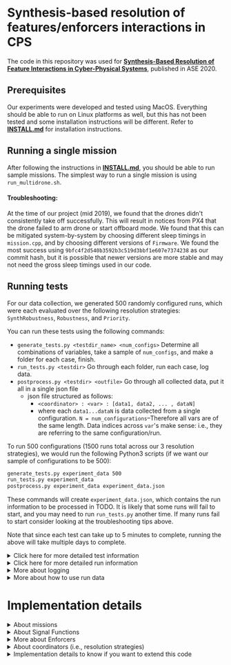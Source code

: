 # Synthesis-based resolution of features/enforcers interactions in CPS

The code in this repository was used for [**Synthesis-Based Resolution of Feature Interactions in Cyber-Physical Systems**](https://conf.researchr.org/details/ase-2020/ase-2020-papers/75/Synthesis-Based-Resolution-of-Feature-Interactions-in-Cyber-Physical-Systems), published in ASE 2020.

## Prerequisites

Our experiments were developed and tested using MacOS. Everything should be able to run on Linux platforms as well, but this has not been tested and some installation instructions will be different. Refer to [**INSTALL.md**](INSTALL.md) for installation instructions.

## Running a single mission  

After following the instructions in [**INSTALL.md**](INSTALL.md), you should be able to run sample missions. 
The simplest way to run a single mission is using `run_multidrone.sh`. 

#### Troubleshooting: 

At the time of our project (mid 2019), we found that the drones didn't consistently take off successfully. This will result in notices from PX4 that the drone failed to arm drone or start offboard mode. We found that this can be mitigated system-by-system by choosing different sleep timings in `mission.cpp`, and by choosing different versions of `Firmware`. We found the most success using `9bfc4f2d540b3592b3c519d3bbf1e607e7374238` as our commit hash, but it is possible that newer versions are more stable and may not need the gross sleep timings used in our code.

## Running tests

For our data collection, we generated 500 randomly configured runs, which were each evaluated over the following resolution strategies: `SynthRobustness`, `Robustness`, and `Priority`. 

You can run these tests using the following commands: 

* `generate_tests.py <testdir_name> <num_configs>` Determine all combinations of variables, take a sample of `num_configs`, and make a folder for each case, finish.  
* `run_tests.py <testdir>` Go through each folder, run each case, log data. 
* `postprocess.py <testdir> <outfile>` Go through all collected data, put it all in a single json file
  * json file structured as follows:
    * `<coordinator> : <var> : [data1, data2, ... , dataN]`
    * where each `data1...dataN` is data collected from a single configuration. `N = num_configurations`–Therefore all vars are of the same length. Data indices across `var`'s make sense: i.e., they are referring to the same configuration/run.  

To run 500 configurations (1500 runs total across our 3 resolution strategies), we would run the following Python3 scripts (if we want our sample of configurations to be 500):

```bash
generate_tests.py experiment_data 500
run_tests.py experiment_data
postprocess.py experiment_data experiment_data.json
```

These commands will create `experiment_data.json`, which contains the run information to be processed in TODO.  It is likely that some runs will fail to start, and you may need to run `run_tests.py` another time. If many runs fail to start consider looking at the troubleshooting tips above.

Note that since each test can take up to 5 minutes to complete, running the above will take multiple days to complete. 
<details><summary>Click here for more detailed test information</summary> 
 
 ## More testing information  
 Tests can be stopped and restarted -- `run_tests.py` can functionally pick up where it left off. You can send a `SIGINT` to `run_tests.py` and it should quit, log data that it has collected so far, and clean up all of the spawned processes. BEWARE: if you want to stop a test halfway through, it will log what was collected so far, and when you continue the tests later this case will be considered complete (bc there are log files there). You should manually clean these log files (remove the `results` directory) if you wish for the tests for that case to be completed. 

There is a hard limit for how long each case runs. Currently this is set at 5 minutes. You can change this at the top of `run_tests.py`.

Output will be stored in `<coord_name>/CASE_NAME/results/1/`

Most data that is going to be used for evaluation is stored in JSON format. Names of keys aren't great, but most are pretty self-explanatory. Some less obvious explanations are as follows:

* `max_violation_length` refers to the maximum number of ticks in a row the drone was in violation of a given property. 
* `Boundary` property includes information about both the ticks that the boundary property was violated (time to interception too low) AND ticks that the actual boundary was physically violated by the ego drone. 
 </details>
<details>
<summary>Click here for more detailed run information</summary> 

## More run information  

For details about what this script is actually doing, you can refer to the code in `(run|setup)_multidrone.sh` – The important bits are readable.

For details about the multidrone infrastructure generally, refer to `multi-drone-px4-apps.pdf` – It is very useful.

You can also pass the following arguments to `run_multidrone.sh` :

* <enemyX, enemyY egoX, egoY>
* <"missionapp args">
  - `--coordinator=(SynthRobustness|Robustness|Conjunction|Priority|Weighted|Intersecting|Simple)Coordinator`
  - `--mission=(recon|flyeight)`
  - `--outdir=<relativepath>` Where to dump output files
  - **Note: missionapp args need to be in quotes so they are parsed as a single script arg**

Example: 

`run_multidrone 0,0 3,3 "--coordinator=SynthRobustnessCoordinator --mission=recon --outdir=./out"`

The above arguments will run a mission where the enemy starts at (x=0,y=0), the ego drone starts at (x=3,y=3), conflicts are resolved using synthesis, they perform a recon mission, and the logs are written to the `./out` directory. 

Many other run configurations be controlled using the `drone.cfg` file. 

</details>

<details>
 <summary>More about logging</summary> 
 
## Logging

Currently log the following:  

For plot.py:

* `plot_enemy_drone.dat`
* `plot_my_drone.dat`
* `plot_coordinated_points.dat`

For plot_animation.py:

* `plot_animation_data_ego.dat` for plot_animation.py
* `plot_animation_data_enemy.dat` for plot_animation.py

For general data collection:

* `statestore.log` write everything from statestore. Each line corresponds to the state of a given tick and contains the following: 

  ```
  ego_x_pos ego_y_pos ego_z_pos 
  ego_x_vel ego_y_vel ego_z_vel 
  enemy_x_pos enemy_y_pos enemy_z_pos 
  enemy_x_vel enemy_y_vel enemy_z_vel
  ```

* `coordinator_activity.dat` robustness value of each enforcer at each tick
</details>

<details>
 <summary>More about how to use run data</summary> 
  
## Using data

Visualize ego, enemy, and coordinated points (ignore z pos):  
`python3 plot.py plot_my_drone.dat plot_enemy_drone.dat plot_coordinated_points.dat`
Visualize ego, enemy in real time (include z pos):
`python3 plot_animation.py plot_animation_data_ego.dat plot_animation_data_enemy.dat`

  * Note: can use spacebar to pause/play animation

Code hasn't been written to extract meaningful information from general log files. Relevant information may include:

* Minimum robustness value for each enforcer
* Maximum boundary violation, number of times being caught, max time in missile zone at inappropriate height
* Avg global robustness value? Note: for this would need to know weights when logging OR would need to determine weights from the config file which would be slightly annoying but not that bad
  * May be easier to just do avg robustness value for each property?
  
  <details><summary>More about `drone.cfg` usage. </summary> 

## drone.cfg usage
  - Config file should be called 'drone.cfg', and should be accessible via relative path wherever you are executing. Follower will also need to parse this, so follower and missionapp should be called from the same directory or you need to setup your path variable to make this work. (or you can just change how this works)  
    
- An example config file is provided at 'drone.cfg'
  
- The config file / parsing situation is really terribly setup – Currently only numerical values can be used (i.e., no bool/strings), and whitespace will break things.
  
- Variables are mostly self-explanatory. Units are meters for space variables, seconds for time variables, m/s for rate variables. 
  
- To add a new variable, you need to do the following (gross and annoying, sorry):
  - Add the variable as `extern <type> <NEW_VAR_NAME>;` in `DroneUtil.h`
  - Provide the default value as `<type> <NEW_VAR_NAME> = <default_value>; ` in `DroneUtil.cpp`
  - Add the variable to the long `setVar` function in `DroneUtil.cpp`
  </details>

# Implementation details
<details><summary>About missions</summary> 

## Missions

arm, takeoff, start offboard via `mission::setup()`  
perform mission using `mission::run()`  
write to log files using `mission::log()`

When writing missions, in most cases you should only need to redefine `run()`. When making new missions, keep in mind:

* You will have a main loop that sends a new action every tick. It's not a great setup right now, so you need to manually ensure some things. 
  * sleep in your loop for `TICK_DURATION` seconds. Coordination sometimes takes time, so you should only sleep for the difference between `TICK_DURATION` and computation time (e.g., only sleep for 2 ms if your tick duration is 60 ms and your coordinator took 58 ms)
  * You are responsible for writing to StateStore every tick. 

#### flyeightmission

Fly in a figure eight. If you wish to change the size of the figure 8, you must do so within the file.  

Mission duration: However long it would theoretically take to fly the figure 8 at max speed. This is determined at mission start, and the mission will be terminated after this time limit. 

#### reconmission

* Fly to a set of waypoints and then fly to (0,0). 
* Upon reaching a waypoint, try to perform a recon mission (get down to some altitude and fly in a figure 8), and then go back up to normal altitude. This can be interrupted. As long as it reached the waypoint initially, it will consider the waypoint complete.
* Waypoints randomly generated within boundary according to `WAYPOINT_SEED` in config file. 
* At `WAYPOINT_SEED=0`, the waypoints form a box within the boundary, and the drone flies to each point in a counterclockwise order, starting with the first quadrant (i.e., the top right corner – x,y > 0). 
* Mission duration: Potentially nonterminating. Finishes when drone returns to (0,0) after recon-ing all waypoints. 
* Assumes boundary is centered around origin
</details>

<details>
 <summary>About Signal Functions</summary>
 
## SigFuns

* Need to specify maximum and minimum robustness value. These should be the maximum and minimum with respect to values that you care about. e.g., the maximum for the Boundary TTI Fun should NOT be infinity. It should be the maximum value _that we should be sensitive to_. So beyond N times the safe threshold, we do not care about
* Robustness values are scaled within [-1,1]
* Negative robustness values are then fit to the following curve:  
  `-((a^-x)-1)/(a-1)+x`
  * Maps from `[-1,0] ⟶ [-2,0]`, exponential decrease in robustness while maintaining the following: `forall x. (x in range [-1,0]) ⇒ (f(x) <= x)`
</details>
<details><summary>More about Enforcers</summary>  

## Enforcers

All can suggest a range of actions through the `SUGGEST_ACTION_RANGE`config variable. This was toggled off for experiments. 

#### BoundaryEnforcer

* SigFun: Time To Interception (TTI)
* Goal: Stay within 3d box
* Under violation: Try to fly towards origin
* Assumes: 3d box centered around origin  


#### RunawayEnforcer

* SigFun: Distance To Target (DTT)
* Goal: Stay away from enemy drone
* Under violation: Try to fly away from enemy
* Assumes: Flat ground

#### `(Missile|Recon)`Enforcer

* SigFun: ReconFun (shared by ReconEnforcer, bad name)
* Goal: Within a certain xy boundary, try to stay at a certain altitude. 
* Under violation: Go towards the desired altitude
* Assumes: Flat ground

#### FlightEnforcer

* SigFun: Distance To Ground (DTG)
* Goal: Don't crash into the ground
* Under violation: Go up
* Assumes: Flat ground

</details>

<details>
 <summary>About coordinators (i.e., resolution strategies)</summary>  

## Coordinators

#### RobustnessCoordinator

Pick the most globally satisfying action of the conflicted actions, or among conflicted actions and the synthesized actions if `SYNTHESIZE_ACTIONS=1`.

##### High-level overview:

* Determine action range: `([min_x, min_y, min_z], [max_x, max_y, max_z])`
* Uniformly randomly select vectors within this range. (note: right now, sampling each component from its own generator)
  * Number of candidate vectors to select is dependent on the size of the range of actions. Right now, within a dimension, the range is multiplied by some number S. (e.g., S=10, then we will sample 10 vectors per 1 unit of range). So with the range `([-1, -1, -1], [1,1,1]`, we would randomly sample `20*20*20` candidate vectors. This will probably take more than `TICK_DURATION` 
* Estimate signal given an action `estimate_signal()`
  * Signal estimate makes best-attempt at estimating state that would be useful for comparing robustness values
  * To estimate signal, we need to be able to estimate the actual next velocity given our current velocity and the new velocity (drones can't change velocities instantaneously, sadly)
    * Some estimated acceleration is determined, and we calculate where we would be a few ticks into the future (so that the drone will have a chance to actually change its position, providing more meaningful results to SigFuns that rely only on positions (not just velocities))
    * We update the ego drone position \& velocity by `TICKS_TO_CORRECT` ticks, but don't update the enemy drone position \& velocity that much. This is because functionally it will provide the same relative robustness values and is far simpler. 
* We can toggle `CHOOSE_LEAST_DIFFERENT_ACTION` in conjunction with `SUGGEST_ACTION_RANGES` to get smoother runs by choosing the action from the set of actions (if no conflict) that is most similar to the original mission action

#### PriorityCoordinator

Given a set of conflicted features, the action produced by the feature with the highest weight will be selected. 
</details>
 
<details>
 <summary>Implementation details to know if you want to extend this code</summary> 

## Unpleasant implementation details

* `x` refers to `north`, `y` refers to `east`, `z` refers to `down`. This is know as [NED coordinates](https://en.wikipedia.org/wiki/Local_tangent_plane_coordinates#Local_north,_east,_down_(NED)_coordinates).
  * NOTE: `down` is a confusing position component, because actual (relative) altitude is `-down`  
    (e.g., 2 m above the ground corresponds to ` down=-2`) 
* The current config file situation is terrible
* Leading/trailing whitespace in the strings of `Signal::value()` lookups can cause distress – It may silently provide you the value of something else.
* When adding variables to the config file, you need to add it in like 3 places. Beware copy/paste in setVar because you want to set the right variable and this can fail silently.
</details>
